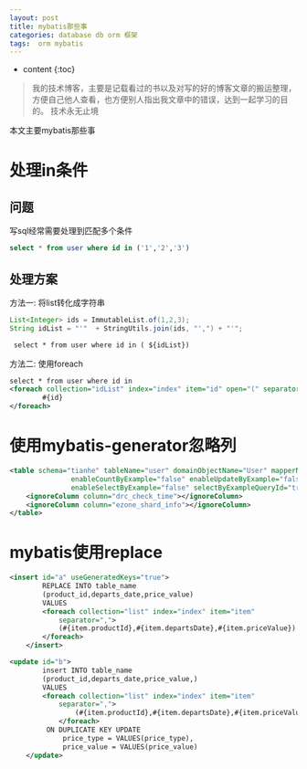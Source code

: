 ```yaml
---
layout: post
title: mybatis那些事
categories: database db orm 框架
tags:  orm mybatis
---
```


* content
{:toc}

> 我的技术博客，主要是记载看过的书以及对写的好的博客文章的搬运整理，方便自己他人查看，也方便别人指出我文章中的错误，达到一起学习的目的。
> 技术永无止境

本文主要mybatis那些事



# 处理in条件

## 问题

写sql经常需要处理到匹配多个条件


```sql
select * from user where id in ('1','2','3')
```

## 处理方案

方法一: 将list转化成字符串


```java
List<Integer> ids = ImmutableList.of(1,2,3);
String idList = "'"  + StringUtils.join(ids, "',") + "'";
```


```xml
 select * from user where id in ( ${idList})
```

方法二: 使用foreach


```xml
select * from user where id in 
<foreach collection="idList" index="index" item="id" open="(" separator="," close=")">
		#{id}
</foreach>
```

# 使用mybatis-generator忽略列


```xml
<table schema="tianhe" tableName="user" domainObjectName="User" mapperName="UserMapper"
               enableCountByExample="false" enableUpdateByExample="false" enableDeleteByExample="false"
               enableSelectByExample="false" selectByExampleQueryId="true" >
    <ignoreColumn column="drc_check_time"></ignoreColumn>
    <ignoreColumn column="ezone_shard_info"></ignoreColumn>
</table>
```


# mybatis使用replace 

```xml
<insert id="a" useGeneratedKeys="true">
		REPLACE INTO table_name
		(product_id,departs_date,price_value)
		VALUES
		<foreach collection="list" index="index" item="item"
			separator=",">
			(#{item.productId},#{item.departsDate},#{item.priceValue})
		</foreach>
	</insert>
```

```xml
<update id="b">
		insert INTO table_name
		(product_id,departs_date,price_value,)
		VALUES
		<foreach collection="list" index="index" item="item"
			separator=",">
				(#{item.productId},#{item.departsDate},#{item.priceValue}
			</foreach>
		 ON DUPLICATE KEY UPDATE 
			 price_type = VALUES(price_type),
			 price_value = VALUES(price_value)
	</update>
```